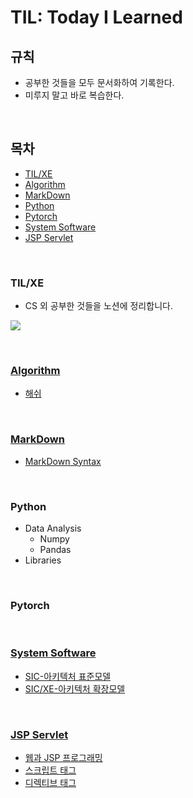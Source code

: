 # TIL: Today I Learned

## 규칙
- 공부한 것들을 모두 문서화하여 기록한다.
- 미루지 말고 바로 복습한다.

<br>


## 목차
- [TIL/XE](#tilxe)
- [Algorithm](#algorithm)
- [MarkDown](#markdown)
- [Python](#Python)
- [Pytorch](#pytorch)
- [System Software](#system-software)
- [JSP Servlet](#jsp-servlet)

<br>

### TIL/XE
- CS 외 공부한 것들을 노션에 정리합니다.<br>

<a href="https://jeweled-kettledrum-b89.notion.site/TIL-EX-67f5b9998cb64833b6b1c0eb39aa7303" target="_blank"><img src="https://img.shields.io/badge/Notion-000000?style=for-the-badge&logo=Notion&logoColor=white"></a>

<br>

### [Algorithm](github.com/sieunp/TIL/tree/main/Algorithm)
- [해쉬]()

<br>

### [MarkDown](https://github.com/sieunp06/TIL/tree/main/MARKDOWN)
- [MarkDown Syntax](https://github.com/sieunp06/TIL/blob/main/MARKDOWN/Basic-MarkDown-Syntax.md)

<br>

### Python
- Data Analysis
    - Numpy
    - Pandas
- Libraries

<br>

### Pytorch

<br>

### [System Software](https://github.com/sieunp06/TIL/tree/main/System%20Software)
- [SIC-아키텍처 표준모델](https://github.com/sieunp06/TIL/blob/main/System%20Software/SIC-Machine-Architectural-Components.md)
- [SIC/XE-아키텍처 확장모델](github.com/sieunp06/TIL/tree/main/System-Software/SIC-XE-Machine-Architectural-Components.md)

<br>

### [JSP Servlet](https://github.com/sieunp06/TIL/tree/main/JSP%20Servlet)
- [웹과 JSP 프로그래밍](github.com/sieunp06/TIL/tree/main/JSP%20Servlet/Internet-and-JSP.md)
- [스크립트 태그](https://github.com/sieunp06/TIL/blob/main/JSP%20Servlet/Script-Tag.md)
- [디렉티브 태그](https://github.com/sieunp06/TIL/blob/main/JSP%20Servlet/Directive-Tag.md)